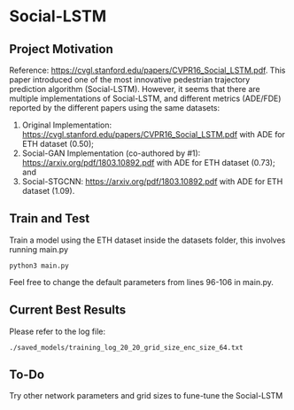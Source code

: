 # Social-LSTM

## Project Motivation
Reference: https://cvgl.stanford.edu/papers/CVPR16_Social_LSTM.pdf. 
This paper introduced one of the most innovative pedestrian trajectory prediction algorithm (Social-LSTM). 
However, it seems that there are multiple implementations of Social-LSTM,
and different metrics (ADE/FDE) reported by the different papers using the same datasets:
  
  1. Original Implementation: https://cvgl.stanford.edu/papers/CVPR16_Social_LSTM.pdf with ADE for ETH dataset (0.50);
  2. Social-GAN Implementation (co-authored by #1): https://arxiv.org/pdf/1803.10892.pdf with ADE for ETH dataset (0.73); and
  3. Social-STGCNN: https://arxiv.org/pdf/1803.10892.pdf with ADE for ETH dataset (1.09).

## Train and Test

Train a model using the ETH dataset inside the datasets folder, this involves running main.py

```
python3 main.py

```

Feel free to change the default parameters from lines 96-106 in main.py. 

## Current Best Results
Please refer to the log file: 

```
./saved_models/training_log_20_20_grid_size_enc_size_64.txt

```

## To-Do
Try other network parameters and grid sizes to fune-tune the Social-LSTM
